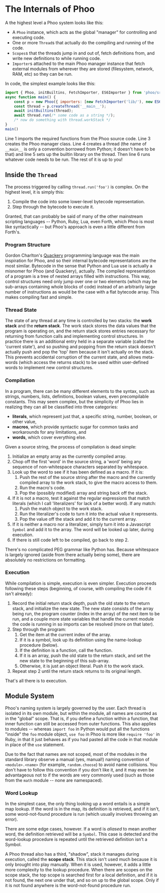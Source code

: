 # The Internals of Phoo

<!-- cSpell:ignore phoo -->
<!-- [TOC] -->

A the highest level a Phoo system looks like this:

* A `Phoo` instance, which acts as the global "manager" for controlling and executing code.
* One or more `Thread`s that actually do the compiling and running of the code.
* `Scopes`s that the threads jump in and out of, fetch definitions from, and write new definitions to while running code.
* `Importer`s attached to the main Phoo manager instance that fetch external modules from wherever they are stored (filesystem, network, RAM, etc) so they can be run.

In code, the simplest example looks like this:

```js
import { Phoo, initBuiltins, FetchImporter, ES6Importer } from 'phoo/src/index.js';
async function main() {
    const p = new Phoo({ importers: [new FetchImporter('lib/'), new ES6Importer('lib/')] });
    const thread = p.createThread('__main__');
    await initBuiltins(thread);
    await thread.run(/* some code as a string */);
    /* now do something with thread.workStack */
}
main()
```

Line 1 imports the required functions from the Phoo source code. Line 3 creates the Phoo manager class. Line 4 creates a thread (the name of `__main__` is only a convention borrowed from Python; it doesn't have to be that) and line 5 sets up the builtin library on the thread. Then line 6 runs whatever code needs to be run. The rest of it is up to you!

## Inside the `Thread`

The process triggered by calling `thread.run('foo')` is complex. On the highest level, it is simply this:

1. Compile the code into some lower-level bytecode representation.
2. Step through the bytecode to execute it.

Granted, that can probably be said of many of the other mainstream scripting languages -- Python, Ruby, Lua, even Forth, which Phoo is most like syntactically -- but Phoo's approach is even a little different from Forth's.

### Program Structure

Gordon Charlton's [Quackery](https://github.com/GordonCharlton/Quackery) programming language was the main inspiration for Phoo, and so their internal bytecode representations are the most similar. Bytecode in the sense that Python and Lua use is actually a misnomer for Phoo (and Quackery), actually. The compiled representation of a program is a tree of nested arrays filled with instructions. This way, control structures need only jump over one or two elements (which may be sub-arrays containing whole blocks of code) instead of an arbitrarily large number of instructions as would be the case with a flat bytecode array. This makes compiling fast and simple.

### Thread State

The state of any thread at any time is controlled by two stacks: the **work stack** and the **return stack**. The work stack stores the data values that the program is operating on, and the return stack stores entries necessary for returning from function calls and implementing control structures. In practice there is an additional entry held in a separate variable (called the 'current state'), and so pushing and popping from the return stack doesn't actually push and pop the 'top' item because it isn't actually on the stack. This prevents accidental corruption of the current state, and allows meta-words (which access the returns stack) to be used within user-defined words to implement new control structures.

### Compilation

In a program, there can be many different elements to the syntax, such as strings, numbers, lists, definitions, boolean values, even precompilable constants. This may seem complex, but the simplicity of Phoo lies in realizing they can all be classified into three categories:

* **literals**, which represent just that, a specific string, number, boolean, or other value,
* **macros**, which provide syntactic sugar for common tasks and workarounds for any limitations, and
* **words**, which cover everything else.

Given a source string, the process of compilation is dead simple:

1. Initialize an empty array as the currently compiled array.
2. Chop off the first 'word' in the source string, a 'word' being any sequence of non-whitespace characters separated by whitespace.
3. Look up the word to see if it has been defined as a macro. If it is:
    1. Push the rest of the source string after the macro and the currently compiled array to the work stack, to give the macro access to them.
    2. Run the macro's code.
    3. Pop the (possibly modified) array and string back off the stack.
4. If it is not a macro, test it against the regular expressions that match literals (which I call 'literalizers' for lack of a better word). If any match:
    1. Push the match object to the work stack.
    2. Run the literalizer's code to turn it into the actual value it represents.
    3. Pop the value off the stack and add it to the current array.
5. If it is neither a macro nor a literalizer, simply turn it into a Javascript `Symbol` and add it to the array. The word will be looked up later, during execution.
6. If there is still code left to be compiled, go back to step 2.

There's no complicated PEG grammar like Python has. Because whitespace is largely ignored (aside from there actually being some), there are absolutely no restrictions on formatting.

### Execution

While compilation is simple, execution is even simpler. Execution proceeds following these steps (beginning, of course, with compiling the code if it isn't already):

1. Record the initial return stack depth, push the old state to the return stack, and initialize the new state. The new state consists of the array being run, the program counter (index in the array) of the next item to be run, and a couple more state variables that handle the current module the code is running in so imports can be resolved (more on that later).
2. Step through the program:
    1. Get the item at the current index of the array.
    2. If it is a symbol, look up its definition using the name-lookup procedure (below).
    3. If the definition is a function, call the function.
    4. If it is an array, push the old state to the return stack, and set the new state to the beginning of this sub-array.
    5. Otherwise, it is just an object literal. Push it to the work stack.
3. Repeat step 2 until the return stack returns to its original length.

That's all there is to execution.

## Module System

Phoo's naming system is largely governed by the user. Each thread is isolated in its own module, but within the module, all names are counted as in the "global" scope. That is, if you define a function within a function, that inner function can still be accessed from outer functions. This also applies to modules -- whereas `import foo` in Python would put all the functions "inside" the `foo` module object, `use foo` in Phoo is more like `require 'foo'` in Ruby, in that it just behaves as if you had pasted all the code in that module in place of the `use` statement.

Due to the fact that names are not scoped, most of the modules in the standard library observe a manual (yes, manual!) naming convention of `<module>.<name>` (for example, `random.choose`) to avoid name collisions. You don't have to follow this convention if you don't like it, and it may even be advantageous not to if the words are very commonly used (such as those from the `math` module -- none are namespaced).

### Word Lookup

In the simplest case, the only thing looking up a word entails is a simple map lookup. If the word is in the map, its definition is retrieved, and if it isn't, some word-not-found procedure is run (which usually involves throwing an error).

There are some edge cases, however. If a word is *aliased* to mean another word, the definition retrieved will be a `Symbol`. This case is detected and the word-lookup procedure is repeated until the retrieved definition isn't a Symbol.

A Phoo thread also has a third, "shadow", stack it manages during execution, called the **scope stack**. This stack isn't used much because it is only brought into play manually. When it is used, however, it adds a little more complexity to the lookup procedure. When there are scopes on the scope stack, the top scope is searched first for a local definition, and if it is not found, the next one under that, and so on up to the global scope. Only if it is not found anywhere is the word-not-found procedure run.
